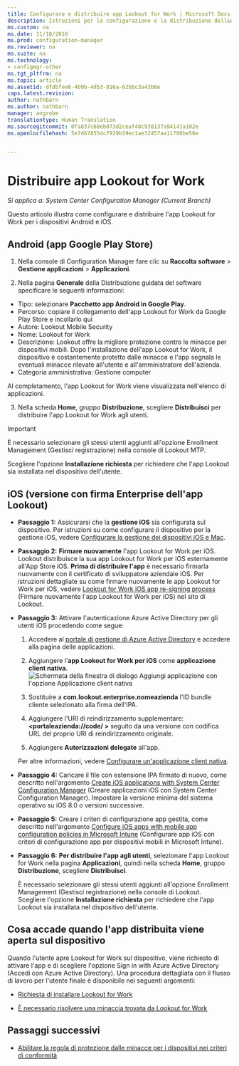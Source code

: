 ```yaml
---
title: Configurare e distribuire app Lookout for Work | Microsoft Docs
description: Istruzioni per la configurazione e la distribuzione dell&quot;app Lookout for Work per i dispositivi Android e iOS.
ms.custom: na
ms.date: 11/18/2016
ms.prod: configuration-manager
ms.reviewer: na
ms.suite: na
ms.technology:
- configmgr-other
ms.tgt_pltfrm: na
ms.topic: article
ms.assetid: dfdbfee6-4b9b-4d53-816a-62bbc3a43b6e
caps.latest.revision: 
author: nathbarn
ms.author: nathbarn
manager: angrobe
translationtype: Human Translation
ms.sourcegitcommit: 0fa837c68eb073d2ceaf48c938137a94141a102e
ms.openlocfilehash: 5e7d67855dc7929b19ec1ae32457aa11700be56e


---
```

# <a name="deploy-lookout-for-work-apps"></a>Distribuire app Lookout for Work

*Si applica a: System Center Configuration Manager (Current Branch)*

Questo articolo illustra come configurare e distribuire l'app Lookout for Work per i dispositivi Android e iOS.

## <a name="android-google-play-store-app"></a>Android (app Google Play Store)
1.  Nella console di Configuration Manager fare clic su **Raccolta software** > **Gestione applicazioni** > **Applicazioni**.

2.  Nella pagina **Generale** della Distribuzione guidata del software specificare le seguenti informazioni:
  * Tipo: selezionare **Pacchetto app Android in Google Play**.
  * Percorso: copiare il collegamento dell'app Lookout for Work da Google Play Store e incollarlo qui
  * Autore: Lookout Mobile Security
  * Nome: Lookout for Work
  * Descrizione: Lookout offre la migliore protezione contro le minacce per dispositivi mobili. Dopo l'installazione dell'app Lookout for Work, il dispositivo è costantemente protetto dalle minacce e l'app segnala le eventuali minacce rilevate all'utente e all'amministratore dell'azienda.
  * Categoria amministrativa: Gestione computer

  Al completamento, l'app Lookout for Work viene visualizzata nell'elenco di applicazioni.

3.  Nella scheda **Home**, gruppo **Distribuzione**, scegliere **Distribuisci** per distribuire l'app Lookout for Work agli utenti.
>[!IMPORTANT]
>È necessario selezionare gli stessi utenti aggiunti all'opzione Enrollment Management (Gestisci registrazione) nella console di Lookout MTP.

  Scegliere l'opzione **Installazione richiesta** per richiedere che l'app Lookout sia installata nel dispositivo dell'utente.

## <a name="ios-enterprise-signed-version-of-lookout-app"></a>iOS (versione con firma Enterprise dell'app Lookout)

* **Passaggio 1:** Assicurarsi che la **gestione iOS** sia configurata sul dispositivo. Per istruzioni su come configurare il dispositivo per la gestione iOS, vedere [Configurare la gestione dei dispositivi iOS e Mac]().

* **Passaggio 2:** **Firmare nuovamente** l'app Lookout for Work per iOS. Lookout distribuisce la sua app Lookout for Work per iOS esternamente all'App Store iOS. **Prima di distribuire l'app** è necessario firmarla nuovamente con il certificato di sviluppatore aziendale iOS. Per istruzioni dettagliate su come firmare nuovamente le app Lookout for Work per iOS, vedere [Lookout for Work iOS app re-signing process](https://personal.support.lookout.com/hc/en-us/articles/114094038714) (Firmare nuovamente l'app Lookout for Work per iOS) nel sito di Lookout.


* **Passaggio 3:** Attivare l'autenticazione Azure Active Directory per gli utenti iOS procedendo come segue:
  1.  Accedere al [portale di gestione di Azure Active Directory](https://manage.windowsazure.com) e accedere alla pagina delle applicazioni.
  2.  Aggiungere l'**app Lookout for Work per iOS** come **applicazione client nativa**.
  ![Schermata della finestra di dialogo Aggiungi applicazione con l'opzione Applicazione client nativa](../media/aad-add-app.png)

  3. Sostituire a **com.lookout.enterprise.nomeazienda** l'ID bundle cliente selezionato alla firma dell'IPA.
  4.  Aggiungere l'URI di reindirizzamento supplementare: **&lt;portaleazienda://code/ >** seguito da una versione con codifica URL del proprio URI di reindirizzamento originale.
  5.  Aggiungere **Autorizzazioni delegate** all'app.

  Per altre informazioni, vedere [Configurare un'applicazione client nativa](https://azure.microsoft.com/en-us/documentation/articles/app-service-mobile-how-to-configure-active-directory-authentication/#optional-configure-a-native-client-application).


* **Passaggio 4:** Caricare il file con estensione IPA firmato di nuovo, come descritto nell'argomento [Create iOS applications with System Center Configuration Manager](https://docs.microsoft.com/en-us/sccm/apps/get-started/creating-ios-applications) (Creare applicazioni iOS con System Center Configuration Manager). Impostare la versione minima del sistema operativo su iOS 8.0 o versioni successive.


* **Passaggio 5:** Creare i criteri di configurazione app gestita, come descritto nell'argomento [Configure iOS apps with mobile app configuration policies in Microsoft Intune](https://docs.microsoft.com/en-us/sccm/apps/deploy-use/configure-ios-apps-with-app-configuration-policies) (Configurare app iOS con criteri di configurazione app per dispositivi mobili in Microsoft Intune).


* **Passaggio 6:** **Per distribuire l'app agli utenti**, selezionare l'app Lookout for Work nella pagina **Applicazioni**, quindi nella scheda **Home**, gruppo **Distribuzione**, scegliere **Distribuisci**.

  È necessario selezionare gli stessi utenti aggiunti all'opzione Enrollment Management (Gestisci registrazione) nella console di Lookout.  
Scegliere l'opzione **Installazione richiesta** per richiedere che l'app Lookout sia installata nel dispositivo dell'utente.

## <a name="what-happens-when-the-deployed-app-is-opened-on-the-device"></a>Cosa accade quando l'app distribuita viene aperta sul dispositivo




Quando l'utente apre Lookout for Work sul dispositivo, viene richiesto di attivare l'app e di scegliere l'opzione Sign in with Azure Active Directory (Accedi con Azure Active Directory). Una procedura dettagliata con il flusso di lavoro per l'utente finale è disponibile nei seguenti argomenti:

* [Richiesta di installare Lookout for Work](http://docs.microsoft.com/intune/enduser/you-are-prompted-to-install-lookout-for-work-android)

* [È necessario risolvere una minaccia trovata da Lookout for Work](http://docs.microsoft.com/intune/enduser/you-need-to-resolve-a-threat-found-by-lookout-for-work-android)

## <a name="next-steps"></a>Passaggi successivi
* [Abilitare la regola di protezione dalle minacce per i dispositivi nei criteri di conformità](enable-device-threat-protection-rule-compliance-policy.md)



<!--HONumber=Jan17_HO4-->


